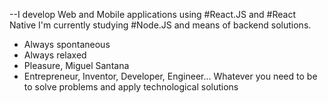 --I develop Web and Mobile applications using 
#React.JS and #React Native
I'm currently studying 
#Node.JS 
and means of backend solutions.


- Always spontaneous
- Always relaxed
- Pleasure, Miguel Santana
- Entrepreneur, Inventor, Developer, Engineer... Whatever you need to be to solve problems and apply technological solutions


